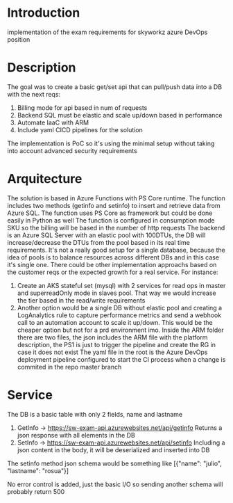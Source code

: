 # Introduction 

implementation of the exam requirements for skyworkz azure DevOps position

# Description

The goal was to create a basic get/set api that can pull/push data into a DB with the next reqs:
1. Billing mode for api based in num of requests
2. Backend SQL must be elastic and scale up/down based in performance
3. Automate IaaC with ARM
4. Include yaml CICD pipelines for the solution

The implementation is PoC so it's using the minimal setup without taking into account advanced security requirements

# Arquitecture

The solution is based in Azure Functions with PS Core runtime. The function includes two methods (getinfo and setinfo) to insert and retrieve data from Azure SQL. The function uses PS Core as framework but could be done easily in Python as well
The function is configured in consumption mode SKU so the billing will be based in the number of http requests
The backend is an Azure SQL Server with an elastic pool with 100DTUs, the DB will increase/decrease the DTUs from the pool based in its real time requirements. It's not a really good setup for a single database, because the idea of pools is to balance resources across different DBs and in this case it's  single one. There could be other implementation approachs based on the customer reqs or the expected growth for a real service. For instance:
1. Create an AKS stateful set (mysql) with 2 services for read ops in master and superreadOnly mode in slaves pool. That way we would increase the tier based in the read/write requirements
2. Another option would be a single DB without elastic pool and creating a LogAnalytics rule to capture performance metrics and send a webhook call to an automation account to scale it up/down. This would be the cheaper option but not for a prd environment imo.
Inside the ARM folder there are two files, the json includes the ARM file with the platform description, the PS1 is just to trigger the pipeline and create the RG in case it does not exist
The yaml file in the root is the Azure DevOps deployment pipeline configured to start the CI process when a change is commited in the repo master branch

# Service

The DB is a basic table with only 2 fields, name and lastname
1. GetInfo -> https://sw-exam-api.azurewebsites.net/api/getinfo Returns a json response with all elements in the DB
2. SetInfo -> https://sw-exam-api.azurewebsites.net/api/setinfo Including a json content in the body, it will be deserialized and inserted into DB
        
The setinfo method json schema would be something like [{"name": "julio", "lastname": "rosua"}]


No error control is added, just the basic I/O so sending another schema will probably return 500